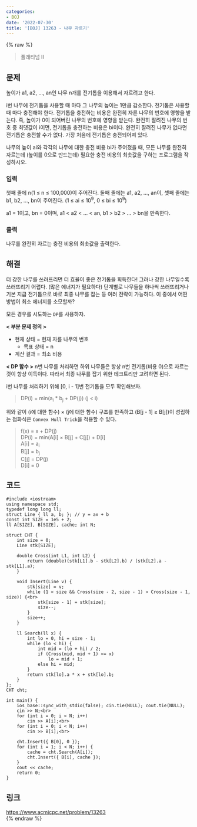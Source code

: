```yaml
---
categories:
- BOJ
date: '2022-07-30'
title: '[BOJ] 13263 - 나무 자르기'
---
```


{% raw %}
> 플래티넘 II<br>

## 문제
높이가 a1, a2, ..., an인 나무 n개를 전기톱을 이용해서 자르려고 한다.

i번 나무에 전기톱을 사용할 때 마다 그 나무의 높이는 1만큼 감소한다. 전기톱은 사용할 때 마다 충전해야 한다. 전기톱을 충전하는 비용은 완전히 자른 나무의 번호에 영향을 받는다. 즉, 높이가 0이 되어버린 나무의 번호에 영향을 받는다. 완전히 잘려진 나무의 번호 중 최댓값이 i이면, 전기톱을 충전하는 비용은 bi이다. 완전히 잘려진 나무가 없다면 전기톱은 충전할 수가 없다. 가장 처음에 전기톱은 충전되어져 있다.

나무의 높이 ai와 각각의 나무에 대한 충전 비용 bi가 주어졌을 때, 모든 나무를 완전히 자르는데 (높이를 0으로 만드는데) 필요한 충전 비용의 최솟값을 구하는 프로그램을 작성하시오.

### 입력
첫째 줄에 n(1 ≤ n ≤ 100,000)이 주어진다. 둘째 줄에는 a1, a2, ..., an이, 셋째 줄에는 b1, b2, ..., bn이 주어진다. (1 ≤ ai  ≤ 10<sup>9</sup>, 0 ≤ bi  ≤ 10<sup>9</sup>)

a1  = 1이고, bn  = 0이며, a1  < a2  < ... < an, b1  > b2  > ... > bn을 만족한다.<br>

### 출력
나무를 완전히 자르는 충전 비용의 최솟값을 출력한다.

## 해결
더 강한 나무를 쓰러뜨리면 더 효율이 좋은 전기톱을 획득한다! 그러나 강한 나무일수록 쓰러뜨리기 어렵다. (많은 에너지가 필요하다) 단계별로 나무들을 하나씩 쓰러뜨리거나 기본 지급 전기톱으로 바로 최종 나무를 잡는 등 여러 전략이 가능하다. 이 중에서 어떤 방법이 최소 에너지를 소모할까?

모든 경우를 시도하는 `DP`를 사용하자.

**< 부분 문제 정의 >**
- 현재 상태 = 현재 자를 나무의 번호
	- 목표 상태 = n
- 계산 결과 = 최소 비용

**< DP 함수 >**
n번 나무를 처리하면 하위 나무들은 항상 n번 전기톱(비용 0)으로 자르는 것이 항상 이득이다. 따라서 최종 나무를 잡기 위한 테크트리만 고려하면 된다.

i번 나무를 처리하기 위해 [0, i - 1]번 전기톱을 모두 확인해보자.
> DP(i) = min(a<sub>i</sub> * b<sub>j</sub> + DP(j)) (j < i)<br>

위와 같이 (i에 대한 함수) × (j에 대한 함수) 구조를 만족하고 (B[j - 1] ≥ B[j])이 성립하는 점화식은 `Convex Hull Trick`을 적용할 수 있다.
> f(x) = x + DP(j)<br>
> DP(i) = min(A[i] × B[j] + C[j]) + D[i]<br>
> A[i] = a<sub>i</sub><br>
> B[j] = b<sub>j</sub><br>
> C[j] = DP(j)<br>
> D[i] = 0<br>

## 코드
```
#include <iostream>
using namespace std;
typedef long long ll;
struct Line { ll a, b; }; // y = ax + b
const int SIZE = 1e5 + 2;
ll A[SIZE], B[SIZE], cache; int N;

struct CHT {
	int size = 0;
	Line stk[SIZE];

	double Cross(int L1, int L2) {
		return (double)(stk[L1].b - stk[L2].b) / (stk[L2].a - stk[L1].a);
	}

	void Insert(Line v) {
		stk[size] = v;
		while (1 < size && Cross(size - 2, size - 1) > Cross(size - 1, size)) {<br>
			stk[size - 1] = stk[size];
			size--;
		}
		size++;
	}

	ll Search(ll x) {
		int lo = 0, hi = size - 1;
		while (lo < hi) {
			int mid = (lo + hi) / 2;
			if (Cross(mid, mid + 1) <= x)
				lo = mid + 1;
			else hi = mid;
		}
		return stk[lo].a * x + stk[lo].b;
	}
};
CHT cht;

int main() {
	ios_base::sync_with_stdio(false); cin.tie(NULL); cout.tie(NULL);
	cin >> N;<br>
	for (int i = 0; i < N; i++)
		cin >> A[i];<br>
	for (int i = 0; i < N; i++)
		cin >> B[i];<br>

	cht.Insert({ B[0], 0 });
	for (int i = 1; i < N; i++) {
		cache = cht.Search(A[i]);
		cht.Insert({ B[i], cache });
	}
	cout << cache;
	return 0;
}
```

## 링크
https://www.acmicpc.net/problem/13263<br>
{% endraw %}
